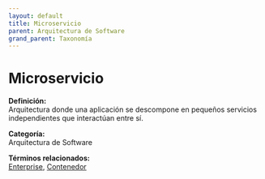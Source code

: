 ```yaml
---
layout: default
title: Microservicio
parent: Arquitectura de Software
grand_parent: Taxonomía
---
```


# Microservicio

**Definición:**  
Arquitectura donde una aplicación se descompone en pequeños servicios independientes que interactúan entre sí.

**Categoría:**  
Arquitectura de Software 
  


**Términos relacionados:**  
[Enterprise](https://maleniski.github.io/diccionario-angl-tec-mx/docs/taxonomia/arquitectura-de-software/enterprise.html), [Contenedor](https://maleniski.github.io/diccionario-angl-tec-mx/docs/taxonomia/arquitectura-de-software/contenedor.html)

